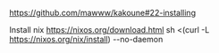 https://github.com/mawww/kakoune#22-installing



Install nix
https://nixos.org/download.html
sh <(curl -L https://nixos.org/nix/install) --no-daemon